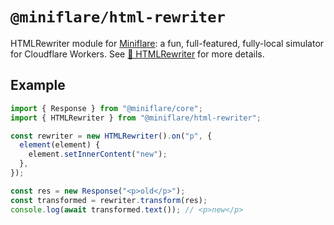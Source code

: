# `@miniflare/html-rewriter`

HTMLRewriter module for [Miniflare](https://github.com/cloudflare/miniflare): a
fun, full-featured, fully-local simulator for Cloudflare Workers. See
[📄 HTMLRewriter](https://miniflare.dev/core/html-rewriter) for more details.

## Example

```js
import { Response } from "@miniflare/core";
import { HTMLRewriter } from "@miniflare/html-rewriter";

const rewriter = new HTMLRewriter().on("p", {
  element(element) {
    element.setInnerContent("new");
  },
});

const res = new Response("<p>old</p>");
const transformed = rewriter.transform(res);
console.log(await transformed.text()); // <p>new</p>
```
